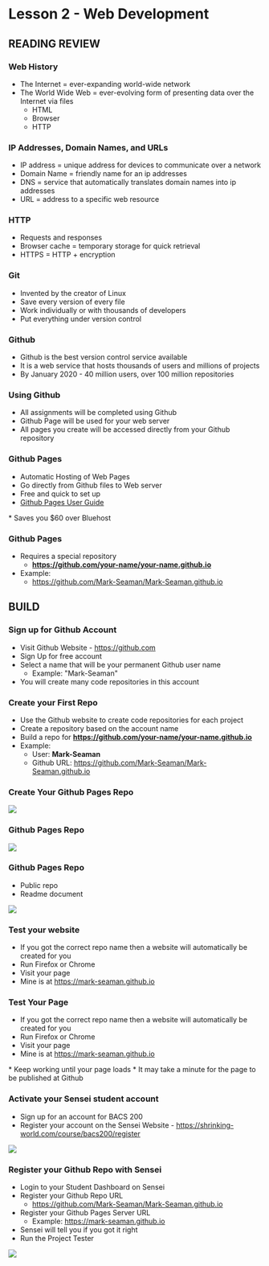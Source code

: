 # Lesson 2 - Web Development

## READING REVIEW 

### Web History
* The Internet = ever-expanding world-wide network
* The World Wide Web = ever-evolving form of presenting data over the Internet via files
  * HTML
  * Browser
  * HTTP

### IP Addresses, Domain Names, and URLs
* IP address = unique address for devices to communicate over a network
* Domain Name = friendly name for an ip addresses
* DNS = service that automatically translates domain names into ip addresses
* URL = address to a specific web resource

### HTTP
* Requests and responses
* Browser cache = temporary storage for quick retrieval
* HTTPS = HTTP + encryption

### Git
* Invented by the creator of Linux
* Save every version of every file
* Work individually or with thousands of developers
* Put everything under version control


### Github
* Github is the best version control service available
* It is a web service that hosts thousands of users and millions of projects
* By January 2020 - 40 million users, over 100 million repositories


### Using Github
* All assignments will be completed using Github
* Github Page will be used for your web server
* All pages you create will be accessed directly from your Github repository


### Github Pages
* Automatic Hosting of Web Pages
* Go directly from Github files to Web server
* Free and quick to set up
* <a target="_blank" href="https://guides.github.com/features/pages/">
    Github Pages User Guide
</a>
* Saves you $60 over Bluehost


### Github Pages
* Requires a special repository
    * **https://github.com/your-name/your-name.github.io**
* Example:   
    * <a target="_blank" 
    href="https://github.com/Mark-Seaman/Mark-Seaman.github.io">
    https://github.com/Mark-Seaman/Mark-Seaman.github.io
    </a>



## BUILD

### Sign up for Github Account
* Visit Github Website - <a target="_blank" href="https://github.com">https://github.com</a>
* Sign Up for free account
* Select a name that will be your permanent Github user name
    * Example: "Mark-Seaman"
* You will create many code repositories in this account


### Create your First Repo
* Use the Github website to create code repositories for each project
* Create a repository based on the account name
* Build a repo for **https://github.com/your-name/your-name.github.io**
* Example:  
    * User:  **Mark-Seaman**
    * Github URL: <a target="_blank" 
    href="https://github.com/Mark-Seaman/Mark-Seaman.github.io">
    https://github.com/Mark-Seaman/Mark-Seaman.github.io
    </a>


### Create Your Github Pages Repo

![](img/git-new-repo.png)


### Github Pages Repo

![](img/ghp-create-repo.png)


### Github Pages Repo
* Public repo
* Readme document

![](img/ghp-init-repo.png)


### Test your website
* If you got the correct repo name then a website will automatically be created for you
* Run Firefox or Chrome
* Visit your page
* Mine is at <a target="_blank" href="https://mark-seaman.github.io">
https://mark-seaman.github.io
</a>


### Test Your Page
* If you got the correct repo name then a website will automatically be created for you
* Run Firefox or Chrome
* Visit your page
* Mine is at <a target="_blank" 
href="https://mark-seaman.github.io">
https://mark-seaman.github.io
</a>
* Keep working until your page loads
* It may take a minute for the page to be published at Github


### Activate your Sensei student account 
* Sign up for an account for BACS 200
* Register your account on the Sensei Website - <a target="_blank" 
href="/course/bacs200/register">
https://shrinking-world.com/course/bacs200/register
</a>

![](img/register.png)


### Register your Github Repo with Sensei
* Login to your Student Dashboard on Sensei
* Register your Github Repo URL
    * https://github.com/Mark-Seaman/Mark-Seaman.github.io
* Register your Github Pages Server URL
    * Example: https://mark-seaman.github.io
* Sensei will tell you if you got it right
* Run the Project Tester

![](img/servers.png)


